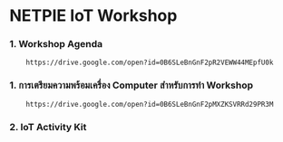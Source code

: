 # NETPIE IoT Workshop

### 1. Workshop Agenda
		
		https://drive.google.com/open?id=0B6SLeBnGnF2pR2VEWW44MEpfU0k

### 1. การเตรียมความพร้อมเครื่อง Computer สำหรับการทำ Workshop

		https://drive.google.com/open?id=0B6SLeBnGnF2pMXZKSVRRd29PR3M

### 2. IoT Activity Kit